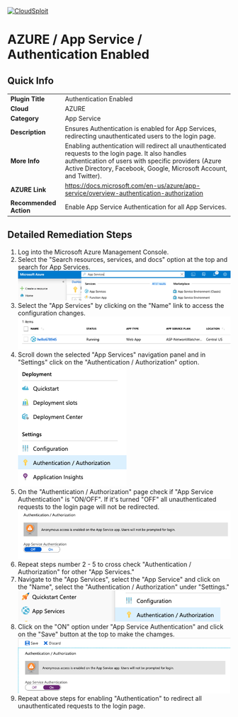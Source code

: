 [![CloudSploit](https://cloudsploit.com/img/logo-new-big-text-100.png "CloudSploit")](https://cloudsploit.com)

# AZURE / App Service / Authentication Enabled

## Quick Info

| | |
|-|-|
| **Plugin Title** | Authentication Enabled |
| **Cloud** | AZURE |
| **Category** | App Service |
| **Description** | Ensures Authentication is enabled for App Services, redirecting unauthenticated users to the login page. |
| **More Info** | Enabling authentication will redirect all unauthenticated requests to the login page. It also handles authentication of users with specific providers (Azure Active Directory, Facebook, Google, Microsoft Account, and Twitter). |
| **AZURE Link** | https://docs.microsoft.com/en-us/azure/app-service/overview-authentication-authorization |
| **Recommended Action** | Enable App Service Authentication for all App Services. |

## Detailed Remediation Steps
1. Log into the Microsoft Azure Management Console.
2. Select the "Search resources, services, and docs" option at the top and search for App Services. </br> <img src="/resources/azure/appservice/authentication-enabled/step2.png"/>
3. Select the "App Services" by clicking on the "Name" link to access the configuration changes.</br> <img src="/resources/azure/appservice/authentication-enabled/step3.png"/>
4. Scroll down the selected "App Services" navigation panel and in "Settings" click on the "Authentication / Authorization" option.</br> <img src="/resources/azure/appservice/authentication-enabled/step4.png"/>
5. On the "Authentication / Authorization" page check if "App Service Authentication" is "ON/OFF". If it's turned "OFF" all unauthenticated requests to the login page will not be redirected. </br> <img src="/resources/azure/appservice/authentication-enabled/step5.png"/>
6. Repeat steps number 2 - 5 to cross check "Authentication / Authorization" for other "App Services."</br>
7. Navigate to the "App Services", select the "App Service" and click on the "Name", select the "Authentication / Authorization" under "Settings."</br> <img src="/resources/azure/appservice/authentication-enabled/step7.png"/>
8. Click on the "ON" option under "App Service Authentication" and click on the "Save" button at the top to make the chamges.</br> <img src="/resources/azure/appservice/authentication-enabled/step8.png"/>
9. Repeat above steps for enabling "Authentication" to redirect all unauthenticated requests to the login page.</br>
